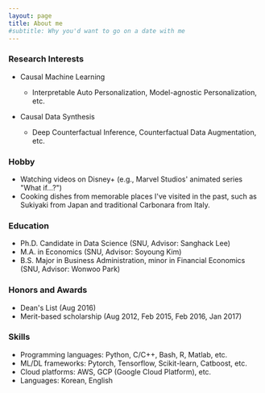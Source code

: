 ```yaml
---
layout: page
title: About me
#subtitle: Why you'd want to go on a date with me
---
```



### Research Interests
- Causal Machine Learning
  - Interpretable Auto Personalization, Model-agnostic Personalization, etc.

- Causal Data Synthesis
  - Deep Counterfactual Inference, Counterfactual Data Augmentation, etc.  


### Hobby
- Watching videos on Disney+ (e.g., Marvel Studios' animated series "What if...?")
- Cooking dishes from memorable places I've visited in the past, such as Sukiyaki from Japan and traditional Carbonara from Italy. 


### Education
- Ph.D. Candidate in Data Science (SNU, Advisor: Sanghack Lee)
- M.A. in Economics (SNU, Advisor: Soyoung Kim)
- B.S. Major in Business Administration, minor in Financial Economics (SNU, Advisor: Wonwoo Park)

### Honors and Awards
- Dean's List (Aug 2016)
- Merit-based scholarship (Aug 2012, Feb 2015, Feb 2016, Jan 2017)

### Skills
- Programming languages: Python, C/C++, Bash, R, Matlab, etc.
- ML/DL frameworks: Pytorch, Tensorflow, Scikit-learn, Catboost, etc.
- Cloud platforms: AWS, GCP (Google Cloud Platform), etc.
- Languages: Korean, English
